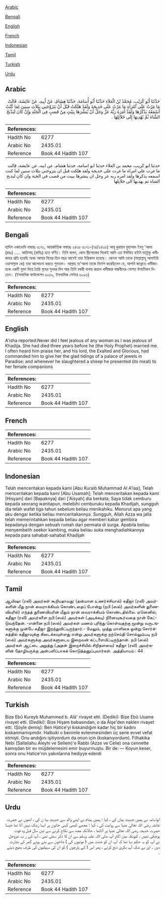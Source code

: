 [Arabic](#arabic)

[Bengali](#bengali)

[English](#english)

[French](#french)

[Indonesian](#indonesian)

[Tamil](#tamil)

[Turkish](#turkish)

[Urdu](#urdu)

## Arabic


<div dir="rtl" lang="ar" style={{fontSize:'larger',backgroundColor:'#f8f9fa',padding:20}}>
حَدَّثَنَا أَبُو كُرَيْبٍ، مُحَمَّدُ بْنُ الْعَلاَءِ حَدَّثَنَا أَبُو أُسَامَةَ، حَدَّثَنَا هِشَامٌ، عَنْ أَبِيهِ، عَنْ عَائِشَةَ، قَالَتْ مَا غِرْتُ عَلَى امْرَأَةٍ مَا غِرْتُ عَلَى خَدِيجَةَ وَلَقَدْ هَلَكَتْ قَبْلَ أَنْ يَتَزَوَّجَنِي بِثَلاَثِ سِنِينَ لِمَا كُنْتُ أَسْمَعُهُ يَذْكُرُهَا وَلَقَدْ أَمَرَهُ رَبُّهُ عَزَّ وَجَلَّ أَنْ يُبَشِّرَهَا بِبَيْتٍ مِنْ قَصَبٍ فِي الْجَنَّةِ وَإِنْ كَانَ لَيَذْبَحُ الشَّاةَ ثُمَّ يُهْدِيهَا إِلَى خَلاَئِلِهَا ‏.‏
</div>
<div style={{backgroundColor:'#f8f9fa',padding:20, marginBottom: 10}}><table> <thead> <tr> <th>References:</th> <th></th> </tr> </thead> <tbody><tr><td>Hadith No</td><td>6277</td></tr><tr><td>Arabic No</td><td>2435.01</td></tr><tr><td>Reference</td><td>Book 44 Hadith 107</td></tr></tbody></table></div>


<div dir="rtl" lang="ar" style={{fontSize:'larger',backgroundColor:'#f8f9fa',padding:20}}>
حدثنا ابو كريب، محمد بن العلاء حدثنا ابو اسامة، حدثنا هشام، عن ابيه، عن عايشة، قالت ما غرت على امراة ما غرت على خديجة ولقد هلكت قبل ان يتزوجني بثلاث سنين لما كنت اسمعه يذكرها ولقد امره ربه عز وجل ان يبشرها ببيت من قصب في الجنة وان كان ليذبح الشاة ثم يهديها الى خلايلها
</div>
<div style={{backgroundColor:'#f8f9fa',padding:20, marginBottom: 10}}><table> <thead> <tr> <th>References:</th> <th></th> </tr> </thead> <tbody><tr><td>Hadith No</td><td>6277</td></tr><tr><td>Arabic No</td><td>2435.01</td></tr><tr><td>Reference</td><td>Book 44 Hadith 107</td></tr></tbody></table></div>

## Bengali


<div dir="ltr" lang="bn" style={{fontSize:'larger',backgroundColor:'#f8f9fa',padding:20}}>
হাদিস একাডেমি নাম্বারঃ ৬১৭১, আন্তর্জাতিক নাম্বারঃ ২৪৩৫ ৬১৭১-(৭৪/২৪৩৫) আবূ কুরায়ব মুহাম্মাদ ইবনু 'আলা (রহঃ) ..... আয়িশাহ্ (রাযিঃ) হতে বর্ণিত। তিনি বলেন, কোন স্ত্রীলোকের দিকেই আমি এত ঈর্ষান্বিত হইনি যতটুকু খাদীজাহর প্রতি হয়েছি অথচ আমার বিয়ের তিন বছর আগেই তার ইন্তিকাল হয়েছে। কেননা আমি তাকে (সাল্লাল্লাহু আলাইহি ওয়াসাল্লাম কে) তার আলোচনা করতে শুনতাম। আল্লাহ তা'আলা তাকে নির্দেশ করেছিলেন যে, আপনি জান্নাতে খাদীজাহকে একটি মুক্তা দিয়ে তৈরি গৃহের সুখবর দিন আর তিনি বকরী যাবাহ করলে খাদীজার বান্ধবীদের গোশত উপটৌকন দিতেন। (ইসলামিক ফাউন্ডেশন ৬০৫৯, ইসলামিক সেন্টার ৬০৯৬)
</div>
<div style={{backgroundColor:'#f8f9fa',padding:20, marginBottom: 10}}><table> <thead> <tr> <th>References:</th> <th></th> </tr> </thead> <tbody><tr><td>Hadith No</td><td>6277</td></tr><tr><td>Arabic No</td><td>2435.01</td></tr><tr><td>Reference</td><td>Book 44 Hadith 107</td></tr></tbody></table></div>

## English


<div dir="ltr" lang="en" style={{fontSize:'larger',backgroundColor:'#f8f9fa',padding:20}}>
A'isha reported:Never did I feel jealous of any woman as I was jealous of Khadija. She had died three years before he (the Holy Prophet) married me. I often heard him praise her, and his lord, the Exalted and Glorious, had commanded him to give her the glad tidings of a palace of jewels in Paradise: and whenever he slaughtered a sheep he presented (its meat) to her female companions
</div>
<div style={{backgroundColor:'#f8f9fa',padding:20, marginBottom: 10}}><table> <thead> <tr> <th>References:</th> <th></th> </tr> </thead> <tbody><tr><td>Hadith No</td><td>6277</td></tr><tr><td>Arabic No</td><td>2435.01</td></tr><tr><td>Reference</td><td>Book 44 Hadith 107</td></tr></tbody></table></div>

## French


<div dir="ltr" lang="fr" style={{fontSize:'larger',backgroundColor:'#f8f9fa',padding:20}}>

</div>
<div style={{backgroundColor:'#f8f9fa',padding:20, marginBottom: 10}}><table> <thead> <tr> <th>References:</th> <th></th> </tr> </thead> <tbody><tr><td>Hadith No</td><td>6277</td></tr><tr><td>Arabic No</td><td>2435.01</td></tr><tr><td>Reference</td><td>Book 44 Hadith 107</td></tr></tbody></table></div>

## Indonesian


<div dir="ltr" lang="id" style={{fontSize:'larger',backgroundColor:'#f8f9fa',padding:20}}>
Telah menceritakan kepada kami [Abu Kuraib Muhammad Al A'laa]; Telah menceritakan kepada kami [Abu Usamah]; Telah menceritakan kepada kami [Hisyam] dari [Bapaknya] dari ['Aisyah] dia berkata; Saya tidak cemburu kepada seorang wanitapun, melebihi cemburuku kepada Khadijah, sungguh dia telah wafat tiga tahun sebelum beliau menikahiku. Menurut apa yang aku dengar ketika beliau menceritakannya. Sungguh, Allah Azza wa jalla telah memerintahkan kepada beliau agar memberi kabar gembira kepadanya dengan sebuah rumah dari permata di surga. Apabila beliau menyembelih seekor kambing, maka beliau suka menghadiahkannya kepada para sahabat-sahabat Khadijah
</div>
<div style={{backgroundColor:'#f8f9fa',padding:20, marginBottom: 10}}><table> <thead> <tr> <th>References:</th> <th></th> </tr> </thead> <tbody><tr><td>Hadith No</td><td>6277</td></tr><tr><td>Arabic No</td><td>2435.01</td></tr><tr><td>Reference</td><td>Book 44 Hadith 107</td></tr></tbody></table></div>

## Tamil


<div dir="ltr" lang="ta" style={{fontSize:'larger',backgroundColor:'#f8f9fa',padding:20}}>
ஆயிஷா (ரலி) அவர்கள் கூறியதாவது: (தன்மான உணர்ச்சியால்) கதீஜா (ரலி) அவர்களின் மீது நான் வைராக்கியம் கொண்டதைப் போன்று (நபி (ஸல்) அவர்களின் துணைவியரில்) எந்தத் துணைவியரின் மீதும் நான் வைராக்கியம் கொண்டதில்லை. ஏனெனில், கதீஜா (ரலி) அவர்களை நபி (ஸல்) அவர்கள் (அடிக்கடி) நினைவுகூர்வதை நான் கேட்டுவந்தேன். -என்னை நபி (ஸல்) அவர்கள் மணம் புரிந்து கொள்வதற்கு மூன்று வருடங்களுக்கு முன்பே கதீஜா இறந்துவிட்டிருந்தார்.- மேலும், முத்து மாளிகை ஒன்று சொர்க்கத்தில் கதீஜாவுக்கு கிடைக்கவுள்ளது என்று அவர்களுக்கு நற்செய்தி சொல்லும்படி நபி (ஸல்) அவர்களுக்கு அவர்களுடைய இறைவன் கட்டளையிட்டிருந்தான். நபி (ஸல்) அவர்கள் ஆட்டை அறுத்து (அதன் இறைச்சியில் சிறிதளவை) கதீஜா (ரலி) அவர்களின் தோழியருக்கு அன்பளிப்பாகக் கொடுத்தனுப்புவார்கள். அத்தியாயம் : 44
</div>
<div style={{backgroundColor:'#f8f9fa',padding:20, marginBottom: 10}}><table> <thead> <tr> <th>References:</th> <th></th> </tr> </thead> <tbody><tr><td>Hadith No</td><td>6277</td></tr><tr><td>Arabic No</td><td>2435.01</td></tr><tr><td>Reference</td><td>Book 44 Hadith 107</td></tr></tbody></table></div>

## Turkish


<div dir="ltr" lang="tr" style={{fontSize:'larger',backgroundColor:'#f8f9fa',padding:20}}>
Bize Ebû Kureyb Muhammed b. Alâ' rivayet etti. (Dediki): Bize Ebû Usame rivayet etti. (Dediki): Bize Hişam babasından, o da Âişe'den naklen rivayet etti. (Şöyle demiş): Ben Hatice'yi kıskandığım kadar hiç bir kadını kıskanmamışımdır. Halbuki o benimle evlenmesinden üç sene evvel vefat etmişti. Onu andığını işitiyordum da onun için (kıskanıyordum). Filhakika Nebi (Sallaliahu Aleyhi ve Sellem)'e Rabbi (Azze ve Celie) ona cennette kamışdan bir ev müjdelemesini emir buyurmuştu. Bir de: — Koyun keser, sonra onu Hatice'nin yakınlarına hediyye ederdi
</div>
<div style={{backgroundColor:'#f8f9fa',padding:20, marginBottom: 10}}><table> <thead> <tr> <th>References:</th> <th></th> </tr> </thead> <tbody><tr><td>Hadith No</td><td>6277</td></tr><tr><td>Arabic No</td><td>2435.01</td></tr><tr><td>Reference</td><td>Book 44 Hadith 107</td></tr></tbody></table></div>

## Urdu


<div dir="rtl" lang="ur" style={{fontSize:'larger',backgroundColor:'#f8f9fa',padding:20}}>
ابواسامہ نے ہمیں حدیث بیان کی ، کہا : ہمیں ہشام نے اپنے والد سے حدیث بیا ن کی ، انھوں نے حضرت عائشہ رضی اللہ تعالیٰ عنہا سے روایت کی ، کہا : مجھے کبھی کسی خاتون پر ایسا رشک نہیں آتا تھا جیسا حضرت خدیجہ رضی اللہ تعالیٰ عنہا پر آتاتھا ، حالانکہ مجھ سے نکاح کرنے سے تین سال قبل وہ فوت ہوچکی تھیں ، کیونکہ میں اکثر آپ صلی اللہ علیہ وسلم سے ان کا ذکر سنتی تھی ، آپ کے ر ب عزوجل نے آپ کو یہ حکم دیا تھا کہ آپ ان کو جنت میں ( موتیوں کی ) شاخون سے بنے ہوئے گھر کی بشارت دیں ۔ اور بے شک آپ بکری ذبح کرتے ، پھر اس ( کے پارچوں ) کو ان کی سہیلیوں کی طرف بھیج دیتے ۔
</div>
<div style={{backgroundColor:'#f8f9fa',padding:20, marginBottom: 10}}><table> <thead> <tr> <th>References:</th> <th></th> </tr> </thead> <tbody><tr><td>Hadith No</td><td>6277</td></tr><tr><td>Arabic No</td><td>2435.01</td></tr><tr><td>Reference</td><td>Book 44 Hadith 107</td></tr></tbody></table></div>